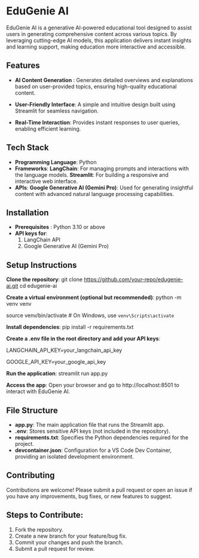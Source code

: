 # EduGenie AI

EduGenie AI is a generative AI-powered educational tool designed to assist users in generating comprehensive content across various topics. By leveraging cutting-edge AI models, this application delivers instant insights and learning support, making education more interactive and accessible.

## Features

- **AI Content Generation** : Generates detailed overviews and explanations based on user-provided topics, ensuring high-quality educational content.

- **User-Friendly Interface**: A simple and intuitive design built using Streamlit for seamless navigation.

- **Real-Time Interaction**: Provides instant responses to user queries, enabling efficient learning.

## Tech Stack

- **Programming Language**: Python
- **Frameworks**:
 **LangChain**: For managing prompts and interactions with the language models.
 **Streamlit**: For building a responsive and interactive web interface.
- **APIs**:
 **Google Generative AI (Gemini Pro)**: Used for generating insightful content with advanced natural language processing capabilities.

## Installation
- **Prerequisites** : Python 3.10 or above
- **API keys for**:
  1. LangChain API
  2. Google Generative AI (Gemini Pro)

## Setup Instructions

**Clone the repository**:
git clone https://github.com/your-repo/edugenie-ai.git
cd edugenie-ai

**Create a virtual environment (optional but recommended)**:
python -m venv venv

source venv/bin/activate  # On Windows, use `venv\Scripts\activate`

**Install dependencies**:
pip install -r requirements.txt

**Create a .env file in the root directory and add your API keys**:

LANGCHAIN_API_KEY=your_langchain_api_key

GOOGLE_API_KEY=your_google_api_key

**Run the application**:
streamlit run app.py

**Access the app**: 
Open your browser and go to http://localhost:8501 to interact with EduGenie AI.

## File Structure

- **app.py**: The main application file that runs the Streamlit app.
- **.env**: Stores sensitive API keys (not included in the repository).
- **requirements.txt**: Specifies the Python dependencies required for the project.
- **devcontainer.json**: Configuration for a VS Code Dev Container, providing an isolated development environment.

## Contributing
Contributions are welcome! Please submit a pull request or open an issue if you have any improvements, bug fixes, or new features to suggest.

## Steps to Contribute:

1. Fork the repository.
2. Create a new branch for your feature/bug fix.
3. Commit your changes and push the branch.
4. Submit a pull request for review.

